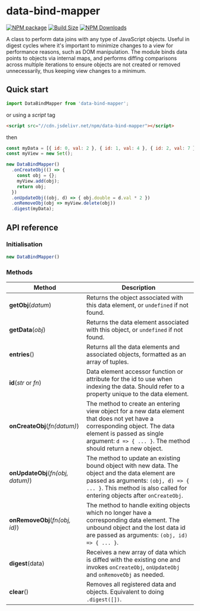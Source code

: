 data-bind-mapper
==========

[![NPM package][npm-img]][npm-url]
[![Build Size][build-size-img]][build-size-url]
[![NPM Downloads][npm-downloads-img]][npm-downloads-url]

A class to perform data joins with any type of JavaScript objects.
Useful in digest cycles where it's important to minimize changes to a view for performance reasons, such as DOM manipulation.
The module binds data points to objects via internal maps, and performs diffing comparisons across multiple iterations to ensure objects are not created or removed unnecessarily, thus keeping view changes to a minimum.

## Quick start

```js
import DataBindMapper from 'data-bind-mapper';
```
or using a *script* tag
```html
<script src="//cdn.jsdelivr.net/npm/data-bind-mapper"></script>
```
then
```js
const myData = [{ id: 0, val: 2 }, { id: 1, val: 4 }, { id: 2, val: 7 }];
const myView = new Set();

new DataBindMapper()
  .onCreateObj(() => {
    const obj = {};
    myView.add(obj);
    return obj;
  })
  .onUpdateObj((obj, d) => { obj.double = d.val * 2 })
  .onRemoveObj(obj => myView.delete(obj))
  .digest(myData);
```

## API reference

### Initialisation
```js
new DataBindMapper()
```

### Methods

| Method                                    | Description                                                                                                                                                                                                              |
|-------------------------------------------|--------------------------------------------------------------------------------------------------------------------------------------------------------------------------------------------------------------------------|
| <b>getObj</b>(<i>datum</i>)               | Returns the object associated with this data element, or `undefined` if not found.                                                                                                                                       |
| <b>getData</b>(<i>obj</i>)                | Returns the data element associated with this object, or `undefined` if not found.                                                                                                                                       |
| <b>entries</b>()                          | Returns all the data elements and associated objects, formatted as an array of tuples.                                                                                                                                   |
| <b>id</b>(<i>str</i> or <i>fn</i>)        | Data element accessor function or attribute for the id to use when indexing the data. Should refer to a property unique to the data element.                                                                             |
| <b>onCreateObj</b>(<i>fn(datum)</i>)      | The method to create an entering view object for a new data element that does not yet have a corresponding object. The data element is passed as single argument: `d => { ... }`. The method should return a new object. |
| <b>onUpdateObj</b>(<i>fn(obj, datum)</i>) | The method to update an existing bound object with new data. The object and the data element are passed as arguments: `(obj, d) => { ... }`. This method is also called for entering objects after `onCreateObj`.        |
| <b>onRemoveObj</b>(<i>fn(obj, id)</i>)    | The method to handle exiting objects which no longer have a corresponding data element. The unbound object and the lost data id are passed as arguments: `(obj, id) => { ... }`.                                         |
| <b>digest</b>(data)                       | Receives a new array of data which is diffed with the existing one and invokes `onCreateObj`, `onUpdateObj` and `onRemoveObj` as needed.                                                                                 |
| <b>clear</b>()                            | Removes all registered data and objects. Equivalent to doing `.digest([])`.                                                                                                                                              |

[npm-img]: https://img.shields.io/npm/v/data-bind-mapper
[npm-url]: https://npmjs.org/package/data-bind-mapper
[build-size-img]: https://img.shields.io/bundlephobia/minzip/data-bind-mapper
[build-size-url]: https://bundlephobia.com/result?p=data-bind-mapper
[npm-downloads-img]: https://img.shields.io/npm/dt/data-bind-mapper
[npm-downloads-url]: https://www.npmtrends.com/data-bind-mapper
